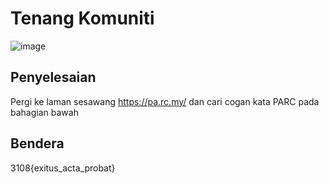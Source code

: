 # Tenang Komuniti
![image](https://github.com/6E3372/3108CTF-Writeup/assets/129729880/3426f592-4262-44be-9fb3-6b06a281d97b)

## Penyelesaian
Pergi ke laman sesawang https://pa.rc.my/ dan cari cogan kata PARC pada bahagian bawah


## Bendera
3108{exitus_acta_probat}
